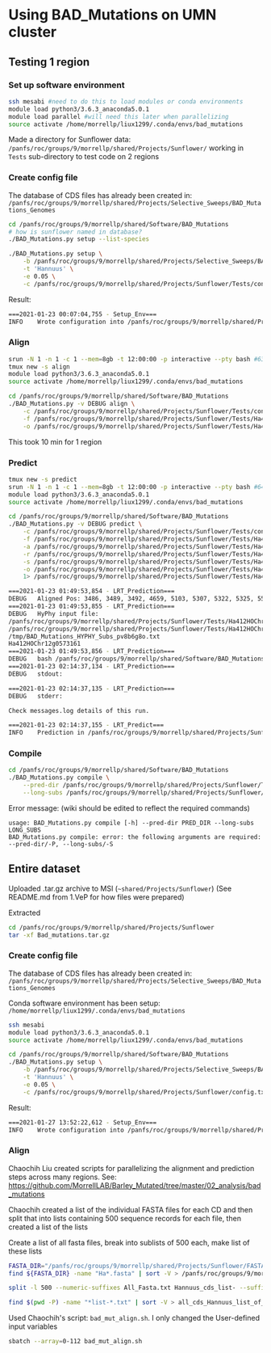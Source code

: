 # Using BAD_Mutations on UMN cluster

## Testing 1 region

### Set up software environment
```bash
ssh mesabi #need to do this to load modules or conda environments
module load python3/3.6.3_anaconda5.0.1
module load parallel #will need this later when parallelizing
source activate /home/morrellp/liux1299/.conda/envs/bad_mutations
```

Made a directory for Sunflower data:
`/panfs/roc/groups/9/morrellp/shared/Projects/Sunflower/`
working in `Tests` sub-directory to test code on 2 regions

### Create config file
The database of CDS files has already been created in: `/panfs/roc/groups/9/morrellp/shared/Projects/Selective_Sweeps/BAD_Mutations_Genomes`

```bash
cd /panfs/roc/groups/9/morrellp/shared/Software/BAD_Mutations
# how is sunflower named in database?
./BAD_Mutations.py setup --list-species

./BAD_Mutations.py setup \
	-b /panfs/roc/groups/9/morrellp/shared/Projects/Selective_Sweeps/BAD_Mutations_Genomes \
	-t 'Hannuus' \
	-e 0.05 \
	-c /panfs/roc/groups/9/morrellp/shared/Projects/Sunflower/Tests/config.txt
```
Result:
```bash
===2021-01-23 00:07:04,755 - Setup_Env===
INFO	Wrote configuration into /panfs/roc/groups/9/morrellp/shared/Projects/Sunflower/Tests/config.txt
```

### Align

```bash
srun -N 1 -n 1 -c 1 --mem=8gb -t 12:00:00 -p interactive --pty bash #639487
tmux new -s align
module load python3/3.6.3_anaconda5.0.1
source activate /home/morrellp/liux1299/.conda/envs/bad_mutations

cd /panfs/roc/groups/9/morrellp/shared/Software/BAD_Mutations
./BAD_Mutations.py -v DEBUG align \
    -c /panfs/roc/groups/9/morrellp/shared/Projects/Sunflower/Tests/config.txt \
    -f /panfs/roc/groups/9/morrellp/shared/Projects/Sunflower/Tests/Ha412HOChr12g0573161.fasta \
    -o /panfs/roc/groups/9/morrellp/shared/Projects/Sunflower/Tests/Ha412HOChr12g0573161 2> /panfs/roc/groups/9/morrellp/shared/Projects/Sunflower/Tests/Ha412HOChr12g0573161/Alignment.log
```
This took 10 min for 1 region

### Predict

```bash
tmux new -s predict
srun -N 1 -n 1 -c 1 --mem=8gb -t 12:00:00 -p interactive --pty bash #640374
module load python3/3.6.3_anaconda5.0.1
source activate /home/morrellp/liux1299/.conda/envs/bad_mutations

cd /panfs/roc/groups/9/morrellp/shared/Software/BAD_Mutations
./BAD_Mutations.py -v DEBUG predict \
	-c /panfs/roc/groups/9/morrellp/shared/Projects/Sunflower/Tests/config.txt \
	-f /panfs/roc/groups/9/morrellp/shared/Projects/Sunflower/Tests/Ha412HOChr12g0573161.fasta \
	-a /panfs/roc/groups/9/morrellp/shared/Projects/Sunflower/Tests/Ha412HOChr12g0573161/Ha412HOChr12g0573161_MSA.fasta \
	-r /panfs/roc/groups/9/morrellp/shared/Projects/Sunflower/Tests/Ha412HOChr12g0573161/Ha412HOChr12g0573161.tree \
	-s /panfs/roc/groups/9/morrellp/shared/Projects/Sunflower/Tests/Ha412HOChr12g0573161.subs \
	-o /panfs/roc/groups/9/morrellp/shared/Projects/Sunflower/Tests/Ha412HOChr12g0573161/Prediction \
	1> /panfs/roc/groups/9/morrellp/shared/Projects/Sunflower/Tests/Ha412HOChr12g0573161/Prediction/Predict.log
```

```bash
===2021-01-23 01:49:53,854 - LRT_Prediction===
DEBUG   Aligned Pos: 3486, 3489, 3492, 4659, 5103, 5307, 5322, 5325, 5532, 6309, 6318, 6831, 7014
===2021-01-23 01:49:53,855 - LRT_Prediction===
DEBUG   HyPhy input file: 
/panfs/roc/groups/9/morrellp/shared/Projects/Sunflower/Tests/Ha412HOChr12g0573161/Ha412HOChr12g0573161_MSA.fasta
/panfs/roc/groups/9/morrellp/shared/Projects/Sunflower/Tests/Ha412HOChr12g0573161/Ha412HOChr12g0573161.tree
/tmp/BAD_Mutations_HYPHY_Subs_pv8b6g8o.txt
Ha412HOChr12g0573161
===2021-01-23 01:49:53,856 - LRT_Prediction===
DEBUG   bash /panfs/roc/groups/9/morrellp/shared/Software/BAD_Mutations/Shell_Scripts/Prediction.sh /home/morrellp/liux1299/.conda/envs/bad_mutations/bin/HYPHYMP /panfs/roc/groups/9/morrellp/shared/Software/BAD_Mutations/Shell_Scripts/LRT.hyphy /tmp/BAD_Mutations_HYHPY_In_9bq3ai4t.txt /tmp/BAD_Mutations_HYPHY_Out_2u5sepgn.txt
===2021-01-23 02:14:37,134 - LRT_Prediction===
DEBUG   stdout:

===2021-01-23 02:14:37,135 - LRT_Prediction===
DEBUG   stderr:

Check messages.log details of this run.

===2021-01-23 02:14:37,155 - LRT_Predict===
INFO    Prediction in /panfs/roc/groups/9/morrellp/shared/Projects/Sunflower/Tests/Ha412HOChr12g0573161/Prediction/Ha412HOChr12g0573161_Predictions.txt
```

### Compile
```bash
cd /panfs/roc/groups/9/morrellp/shared/Software/BAD_Mutations
./BAD_Mutations.py compile \
	--pred-dir /panfs/roc/groups/9/morrellp/shared/Projects/Sunflower/Tests/Ha412HOChr12g0573161/Prediction \
	--long-subs /panfs/roc/groups/9/morrellp/shared/Projects/Sunflower/Tests/Ha412HOChr12g0573161.subs
```

Error message: (wiki should be edited to reflect the required commands)
```
usage: BAD_Mutations.py compile [-h] --pred-dir PRED_DIR --long-subs LONG_SUBS
BAD_Mutations.py compile: error: the following arguments are required: --pred-dir/-P, --long-subs/-S
```

## Entire dataset

Uploaded .tar.gz archive to MSI (`~shared/Projects/Sunflower`)
(See README.md from 1.VeP for how files were prepared)

Extracted
```bash
cd /panfs/roc/groups/9/morrellp/shared/Projects/Sunflower
tar -xf Bad_mutations.tar.gz
```

### Create config file
The database of CDS files has already been created in: `/panfs/roc/groups/9/morrellp/shared/Projects/Selective_Sweeps/BAD_Mutations_Genomes`

Conda software environment has been setup: `/home/morrellp/liux1299/.conda/envs/bad_mutations`

```bash
ssh mesabi
module load python3/3.6.3_anaconda5.0.1
source activate /home/morrellp/liux1299/.conda/envs/bad_mutations

cd /panfs/roc/groups/9/morrellp/shared/Software/BAD_Mutations
./BAD_Mutations.py setup \
    -b /panfs/roc/groups/9/morrellp/shared/Projects/Selective_Sweeps/BAD_Mutations_Genomes \
    -t 'Hannuus' \
    -e 0.05 \
    -c /panfs/roc/groups/9/morrellp/shared/Projects/Sunflower/config.txt
```

Result:
```bash
===2021-01-27 13:52:22,612 - Setup_Env===
INFO	Wrote configuration into /panfs/roc/groups/9/morrellp/shared/Projects/Sunflower/config.txt
```

### Align

Chaochih Liu created scripts for parallelizing the alignment and prediction steps across many regions. See: https://github.com/MorrellLAB/Barley_Mutated/tree/master/02_analysis/bad_mutations

Chaochih created a list of the individual FASTA files for each CD and then split that into lists containing 500 sequence records for each file, then created a list of the lists

Create a list of all fasta files, break into sublists of 500 each, make list of these lists
```bash
FASTA_DIR="/panfs/roc/groups/9/morrellp/shared/Projects/Sunflower/FASTAs"
find ${FASTA_DIR} -name "Ha*.fasta" | sort -V > /panfs/roc/groups/9/morrellp/shared/Projects/Sunflower/fasta_lists/All_Fasta.txt #56031

split -l 500 --numeric-suffixes All_Fasta.txt Hannuus_cds_list- --suffix-length=3 --additional-suffix=.txt

find $(pwd -P) -name "*list-*.txt" | sort -V > all_cds_Hannuus_list_of_lists.txt
```

Used Chaochih's script: `bad_mut_align.sh`. I only changed the User-defined input variables
```bash
sbatch --array=0-112 bad_mut_align.sh
```